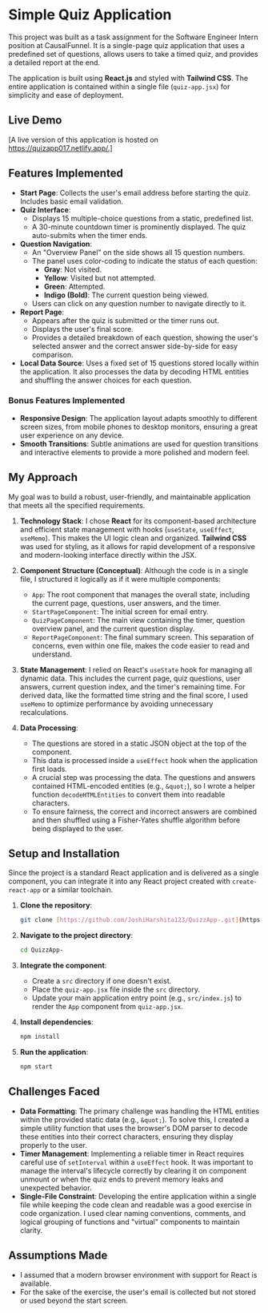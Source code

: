 # Simple Quiz Application

This project was built as a task assignment for the Software Engineer Intern position at CausalFunnel. It is a single-page quiz application that uses a predefined set of questions, allows users to take a timed quiz, and provides a detailed report at the end.

The application is built using **React.js** and styled with **Tailwind CSS**. The entire application is contained within a single file (`quiz-app.jsx`) for simplicity and ease of deployment.

## Live Demo

[A live version of this application is hosted on https://quizapp017.netlify.app/.]

## Features Implemented

-   **Start Page**: Collects the user's email address before starting the quiz. Includes basic email validation.
-   **Quiz Interface**:
    -   Displays 15 multiple-choice questions from a static, predefined list.
    -   A 30-minute countdown timer is prominently displayed. The quiz auto-submits when the timer ends.
-   **Question Navigation**:
    -   An "Overview Panel" on the side shows all 15 question numbers.
    -   The panel uses color-coding to indicate the status of each question:
        -   **Gray**: Not visited.
        -   **Yellow**: Visited but not attempted.
        -   **Green**: Attempted.
        -   **Indigo (Bold)**: The current question being viewed.
    -   Users can click on any question number to navigate directly to it.
-   **Report Page**:
    -   Appears after the quiz is submitted or the timer runs out.
    -   Displays the user's final score.
    -   Provides a detailed breakdown of each question, showing the user's selected answer and the correct answer side-by-side for easy comparison.
-   **Local Data Source**: Uses a fixed set of 15 questions stored locally within the application. It also processes the data by decoding HTML entities and shuffling the answer choices for each question.

### Bonus Features Implemented

-   **Responsive Design**: The application layout adapts smoothly to different screen sizes, from mobile phones to desktop monitors, ensuring a great user experience on any device.
-   **Smooth Transitions**: Subtle animations are used for question transitions and interactive elements to provide a more polished and modern feel.

## My Approach

My goal was to build a robust, user-friendly, and maintainable application that meets all the specified requirements.

1.  **Technology Stack**: I chose **React** for its component-based architecture and efficient state management with hooks (`useState`, `useEffect`, `useMemo`). This makes the UI logic clean and organized. **Tailwind CSS** was used for styling, as it allows for rapid development of a responsive and modern-looking interface directly within the JSX.

2.  **Component Structure (Conceptual)**: Although the code is in a single file, I structured it logically as if it were multiple components:
    -   `App`: The root component that manages the overall state, including the current page, questions, user answers, and the timer.
    -   `StartPageComponent`: The initial screen for email entry.
    -   `QuizPageComponent`: The main view containing the timer, question overview panel, and the current question display.
    -   `ReportPageComponent`: The final summary screen.
    This separation of concerns, even within one file, makes the code easier to read and understand.

3.  **State Management**: I relied on React's `useState` hook for managing all dynamic data. This includes the current page, quiz questions, user answers, current question index, and the timer's remaining time. For derived data, like the formatted time string and the final score, I used `useMemo` to optimize performance by avoiding unnecessary recalculations.

4.  **Data Processing**:
    -   The questions are stored in a static JSON object at the top of the component.
    -   This data is processed inside a `useEffect` hook when the application first loads.
    -   A crucial step was processing the data. The questions and answers contained HTML-encoded entities (e.g., `&quot;`), so I wrote a helper function `decodeHTMLEntities` to convert them into readable characters.
    -   To ensure fairness, the correct and incorrect answers are combined and then shuffled using a Fisher-Yates shuffle algorithm before being displayed to the user.

## Setup and Installation

Since the project is a standard React application and is delivered as a single component, you can integrate it into any React project created with `create-react-app` or a similar toolchain.

1.  **Clone the repository**:
    ```bash
    git clone [https://github.com/JoshiHarshita123/QuizzApp-.git](https://github.com/JoshiHarshita123/QuizzApp-.git)
    ```

2.  **Navigate to the project directory**:
    ```bash
    cd QuizzApp-
    ```

3.  **Integrate the component**:
    -   Create a `src` directory if one doesn't exist.
    -   Place the `quiz-app.jsx` file inside the `src` directory.
    -   Update your main application entry point (e.g., `src/index.js`) to render the `App` component from `quiz-app.jsx`.

4.  **Install dependencies**:
    ```bash
    npm install
    ```

5.  **Run the application**:
    ```bash
    npm start
    ```

## Challenges Faced

-   **Data Formatting**: The primary challenge was handling the HTML entities within the provided static data (e.g., `&quot;`). To solve this, I created a simple utility function that uses the browser's DOM parser to decode these entities into their correct characters, ensuring they display properly to the user.
-   **Timer Management**: Implementing a reliable timer in React requires careful use of `setInterval` within a `useEffect` hook. It was important to manage the interval's lifecycle correctly by clearing it on component unmount or when the quiz ends to prevent memory leaks and unexpected behavior.
-   **Single-File Constraint**: Developing the entire application within a single file while keeping the code clean and readable was a good exercise in code organization. I used clear naming conventions, comments, and logical grouping of functions and "virtual" components to maintain clarity.

## Assumptions Made

-   I assumed that a modern browser environment with support for React is available.
-   For the sake of the exercise, the user's email is collected but not stored or used beyond the start screen.
